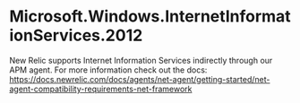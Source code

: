 # Microsoft.Windows.InternetInformationServices.2012

New Relic supports Internet Information Services indirectly through our APM agent. For more information check out the docs: https://docs.newrelic.com/docs/agents/net-agent/getting-started/net-agent-compatibility-requirements-net-framework
